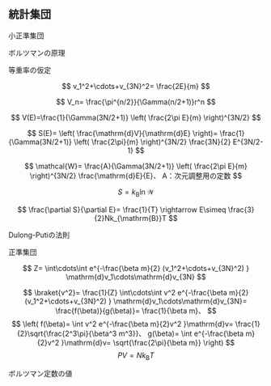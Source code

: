 
## 統計集団

小正準集団

ボルツマンの原理

等重率の仮定

$$
    v_1^2+\cdots+v_{3N}^2=
    \frac{2E}{m}
$$

$$
    V_n=
    \frac{\pi^{n/2}}{\Gamma(n/2+1)}r^n
$$

$$
    V(E)=\frac{1}{\Gamma(3N/2+1)}
    \left(
        \frac{2\pi E}{m}
    \right)^{3N/2}
$$

$$
    S(E)=
    \left(
    \frac{\mathrm{d}V}{\mathrm{d}E}
    \right)=
    \frac{1}{\Gamma(3N/2+1)}
    \left(
        \frac{2\pi}{m}
    \right)^{3N/2}
    \frac{3N}{2}
    E^{3N/2-1}
$$

$$
    \mathcal{W}=
    \frac{A}{\Gamma(3N/2+1)}
    \left(
        \frac{2\pi E}{m}
    \right)^{3N/2}
    \frac{\mathrm{d}E}{E}、
    A：次元調整用の定数
$$

$$
    S=k_{\mathrm{B}}\ln\mathcal{W}
$$

$$
    \frac{\partial S}{\partial E}=
    \frac{1}{T}
    \rightarrow
    E\simeq
    \frac{3}{2}Nk_{\mathrm{B}}T
$$

Dulong-Putiの法則

正準集団

$$
    Z=
    \int\cdots\int
    e^{-\frac{\beta m}{2}
    (v_1^2+\cdots+v_{3N}^2) }
    \mathrm{d}v_1\cdots\mathrm{d}v_{3N}
$$

$$
    \braket{v^2}=
    \frac{1}{Z}
    \int\cdots\int
    v^2
    e^{-\frac{\beta m}{2}
    (v_1^2+\cdots+v_{3N}^2) }
    \mathrm{d}v_1\cdots\mathrm{d}v_{3N}=
    \frac{f(\beta)}{g(\beta)}=
    \frac{1}{\beta m}、
$$
$$
    \left(
        f(\beta)=
        \int v^2 e^{-\frac{\beta m}{2}v^2 }\mathrm{d}v=
        \frac{1}{2}\sqrt{\frac{2^3\pi}{\beta^3 m^3}}、
        g(\beta)=
        \int e^{-\frac{\beta m}{2}v^2 }\mathrm{d}v=
        \sqrt{\frac{2\pi}{\beta m}}
    \right)
$$
$$
    PV=Nk_{\mathrm{B}}T
$$

ボルツマン定数の値